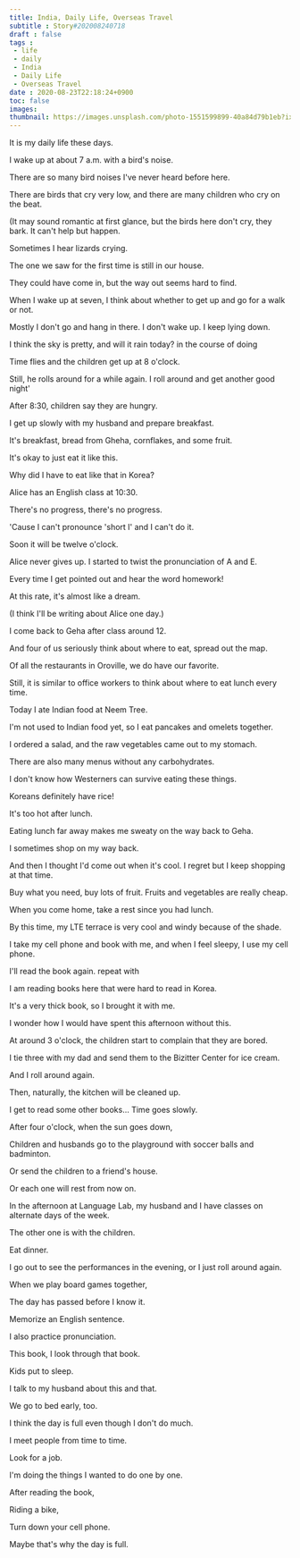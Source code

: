 ```yaml
---
title: India, Daily Life, Overseas Travel
subtitle : Story#202008240718
draft : false
tags :
 - life
 - daily
 - India
 - Daily Life
 - Overseas Travel
date : 2020-08-23T22:18:24+0900
toc: false
images: 
thumbnail: https://images.unsplash.com/photo-1551599899-40a84d79b1eb?ixlib=rb-1.2.1&q=80&fm=jpg&crop=entropy&cs=tinysrgb&w=1080&fit=max&ixid=eyJhcHBfaWQiOjE1NTU0OX0
---
```


It is my daily life these days.  

I wake up at about 7 a.m. with a bird's noise.  

There are so many bird noises I've never heard before here.  

There are birds that cry very low, and there are many children who cry on the beat.  

(It may sound romantic at first glance, but the birds here don't cry, they bark. It can't help but happen.  

Sometimes I hear lizards crying.  

The one we saw for the first time is still in our house.  

They could have come in, but the way out seems hard to find.  

When I wake up at seven, I think about whether to get up and go for a walk or not.  

Mostly I don't go and hang in there. I don't wake up. I keep lying down.  

I think the sky is pretty, and will it rain today? in the course of doing  

Time flies and the children get up at 8 o'clock.  

Still, he rolls around for a while again. I roll around and get another good night'  

After 8:30, children say they are hungry.  

I get up slowly with my husband and prepare breakfast.  

It's breakfast, bread from Gheha, cornflakes, and some fruit.  

It's okay to just eat it like this.  

Why did I have to eat like that in Korea?  

Alice has an English class at 10:30.  

There's no progress, there's no progress.  

'Cause I can't pronounce 'short I' and I can't do it.  

Soon it will be twelve o'clock.  

Alice never gives up. I started to twist the pronunciation of A and E.  

Every time I get pointed out and hear the word homework!  

At this rate, it's almost like a dream.  

(I think I'll be writing about Alice one day.)  

I come back to Geha after class around 12.  

And four of us seriously think about where to eat, spread out the map.  

Of all the restaurants in Oroville, we do have our favorite.  

Still, it is similar to office workers to think about where to eat lunch every time.  

Today I ate Indian food at Neem Tree.  

I'm not used to Indian food yet, so I eat pancakes and omelets together.  

I ordered a salad, and the raw vegetables came out to my stomach.  

There are also many menus without any carbohydrates.  

I don't know how Westerners can survive eating these things.  

Koreans definitely have rice!  

It's too hot after lunch.  

Eating lunch far away makes me sweaty on the way back to Geha.  

I sometimes shop on my way back.  

And then I thought I'd come out when it's cool. I regret but I keep shopping at that time.  

Buy what you need, buy lots of fruit. Fruits and vegetables are really cheap.  

When you come home, take a rest since you had lunch.  

By this time, my LTE terrace is very cool and windy because of the shade.  

I take my cell phone and book with me, and when I feel sleepy, I use my cell phone.  

I'll read the book again. repeat with  

I am reading books here that were hard to read in Korea.  

It's a very thick book, so I brought it with me.  

I wonder how I would have spent this afternoon without this.  

At around 3 o'clock, the children start to complain that they are bored.  

I tie three with my dad and send them to the Bizitter Center for ice cream.  

And I roll around again.  

Then, naturally, the kitchen will be cleaned up.  

I get to read some other books... Time goes slowly.  

After four o'clock, when the sun goes down,  

Children and husbands go to the playground with soccer balls and badminton.  

Or send the children to a friend's house.  

Or each one will rest from now on.  

In the afternoon at Language Lab, my husband and I have classes on alternate days of the week.  

The other one is with the children.  

Eat dinner.  

I go out to see the performances in the evening, or I just roll around again.  

When we play board games together,  

The day has passed before I know it.  

Memorize an English sentence.  

I also practice pronunciation.  

This book, I look through that book.  

Kids put to sleep.  

I talk to my husband about this and that.  

We go to bed early, too.  

I think the day is full even though I don't do much.  

I meet people from time to time.  

Look for a job.  

I'm doing the things I wanted to do one by one.  

After reading the book,  

Riding a bike,  

Turn down your cell phone.  

Maybe that's why the day is full.  

